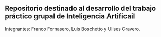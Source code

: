 ## Repositorio destinado al desarrollo del trabajo práctico grupal de Inteligencia Artificail

Integrantes: Franco Fornasero, Luis Boschetto y Ulises Cravero.

